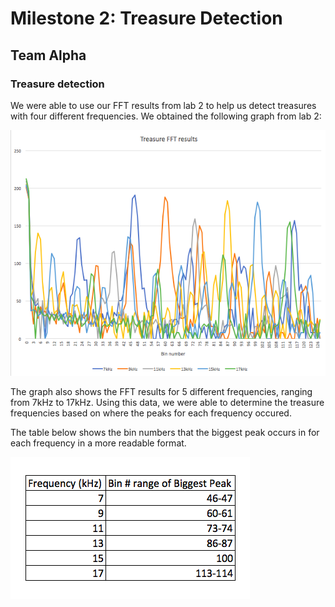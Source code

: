 # Milestone 2: Treasure Detection
## Team Alpha

### Treasure detection
We were able to use our FFT results from lab 2 to help us detect treasures with four different frequencies. We obtained the following graph from lab 2: 

![Treasure FFT](images/lab2_treasure_fft.png)

The graph also shows the FFT results for 5 different frequencies, ranging from 7kHz to 17kHz. Using this data, we were able to determine the treasure frequencies based on where the peaks for each frequency occured. 

The table below shows the bin numbers that the biggest peak occurs in for each frequency in a more readable format. 

![FFT table](images/m4_fft_table.png)